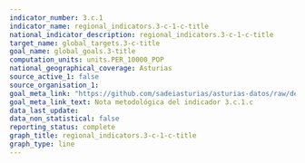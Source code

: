 ```yaml
---
indicator_number: 3.c.1
indicator_name: regional_indicators.3-c-1-c-title
national_indicator_description: regional_indicators.3-c-1-c-title
target_name: global_targets.3-c-title
goal_name: global_goals.3-title
computation_units: units.PER_10000_POP
national_geographical_coverage: Asturias
source_active_1: false
source_organisation_1:  
goal_meta_link: "https://github.com/sadeiasturias/asturias-datos/raw/develop/descargas/methodology/3.c.1.c.pdf"
goal_meta_link_text: Nota metodológica del indicador 3.c.1.c
data_last_update:  
data_non_statistical: false
reporting_status: complete
graph_title: regional_indicators.3-c-1-c-title
graph_type: line
---
```

